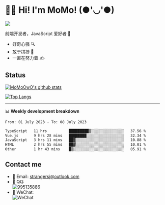 # 👨‍🎓 Hi! I'm MoMo! (●'◡'●)

[![](https://img.shields.io/badge/-@MoMoOwO-%23181717?style=flat-square&logo=github)](https://github.com/MoMoOwO)

前端开发者，JavaScript 爱好者 💖
- 好奇心强 🔍
- 敢于拼搏 💪
- 一直在努力着 ✍

## Status

[![MoMoOwO's github stats](https://github-readme-stats.vercel.app/api?username=MoMoOwO&show_icons=true&theme=tokyonight)](https://github.com/MoMoOwO)

[![Top Langs](https://github-readme-stats.vercel.app/api/top-langs/?username=MoMoOwO&layout=compact&theme=tokyonight)](https://github.com/MoMoOwO)

---

📊 **Weekly development breakdown**

<!--START_SECTION:waka-->

```txt
From: 01 July 2023 - To: 08 July 2023

TypeScript   11 hrs          █████████▒░░░░░░░░░░░░░░░   37.56 %
Vue.js       9 hrs 28 mins   ████████░░░░░░░░░░░░░░░░░   32.34 %
JavaScript   3 hrs 11 mins   ██▓░░░░░░░░░░░░░░░░░░░░░░   10.88 %
HTML         2 hrs 55 mins   ██▓░░░░░░░░░░░░░░░░░░░░░░   10.01 %
Other        1 hr 43 mins    █▒░░░░░░░░░░░░░░░░░░░░░░░   05.91 %
```

<!--END_SECTION:waka-->

## Contact me

- 📧 Email: strangersj@outlook.com
- 🐧 QQ:  
  ![995135886](https://i.loli.net/2020/11/27/Yx6eDSQi34Va5IA.jpg)
- 💭 WeChat:  
  ![WeChat](https://i.loli.net/2020/11/27/wWX6uVoIQqig5KP.jpg)
  
